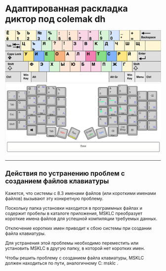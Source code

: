 # Адаптированная раскладка __диктор__ под __colemak dh__
![diktor.png](diktor.png)
![k-025555 (6).png](k-025555%20%286%29.png)

----------------------------------------------------------
## Действия по устранению проблем с созданием файлов клавиатуры
Кажется, что системы с 8.3 именами файлов (или короткими именами файлов) вызывают эту конкретную проблему.

Поскольку папка установки находится в программных файлах и содержит пробелы в каталоге приложения, MSKLC преобразует короткие имена файлов для успешной компиляции требуемых данных.

Отключение коротких имен приводит к сбою системы при создании файла клавиатуры.

Для устранения этой проблемы необходимо переместить или установить MSKLC в другую папку, в которой нет коротких имен.

Чтобы решить проблему с созданием файла клавиатуры, MSKLC должен находиться по пути, аналогичному C: msklc .
